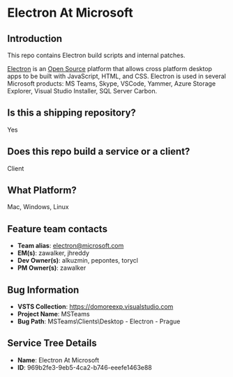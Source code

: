 # Electron At Microsoft

## Introduction
This repo contains Electron build scripts and internal patches.

[Electron]( https://electronjs.org/) is an [Open Source]( https://github.com/electron/electron) platform
that allows cross platform desktop apps to be built with JavaScript, HTML, and CSS.
Electron is used in several Microsoft products: MS Teams, Skype, VSCode, Yammer, Azure Storage Explorer,
Visual Studio Installer, SQL Server Carbon.

## Is this a shipping repository?
Yes

## Does this repo build a service or a client?
Client

## What Platform?
Mac, Windows, Linux

## Feature team contacts
- **Team alias**: electron@microsoft.com
- **EM(s)**: zawalker, jhreddy
- **Dev Owner(s)**: alkuzmin, pepontes, torycl
- **PM Owner(s)**: zawalker

## Bug Information
- **VSTS Collection**: <https://domoreexp.visualstudio.com>
- **Project Name**: MSTeams
- **Bug Path**: MSTeams\Clients\Desktop - Electron - Prague

## Service Tree Details
- **Name**: Electron At Microsoft
- **ID**: 969b2fe3-9eb5-4ca2-b746-eeefe1463e88
